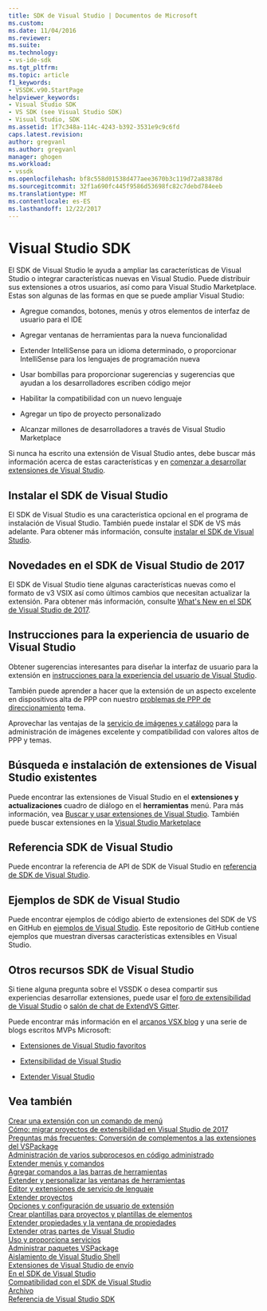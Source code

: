 ```yaml
---
title: SDK de Visual Studio | Documentos de Microsoft
ms.custom: 
ms.date: 11/04/2016
ms.reviewer: 
ms.suite: 
ms.technology:
- vs-ide-sdk
ms.tgt_pltfrm: 
ms.topic: article
f1_keywords:
- VSSDK.v90.StartPage
helpviewer_keywords:
- Visual Studio SDK
- VS SDK (see Visual Studio SDK)
- Visual Studio, SDK
ms.assetid: 1f7c348a-114c-4243-b392-3531e9c9c6fd
caps.latest.revision: 
author: gregvanl
ms.author: gregvanl
manager: ghogen
ms.workload:
- vssdk
ms.openlocfilehash: bf8c558d01538d477aee3670b3c119d72a83878d
ms.sourcegitcommit: 32f1a690fc445f9586d53698fc82c7debd784eeb
ms.translationtype: MT
ms.contentlocale: es-ES
ms.lasthandoff: 12/22/2017
---
```

# <a name="visual-studio-sdk"></a>Visual Studio SDK
El SDK de Visual Studio le ayuda a ampliar las características de Visual Studio o integrar características nuevas en Visual Studio. Puede distribuir sus extensiones a otros usuarios, así como para Visual Studio Marketplace. Estas son algunas de las formas en que se puede ampliar Visual Studio:  
  
-   Agregue comandos, botones, menús y otros elementos de interfaz de usuario para el IDE  
  
-   Agregar ventanas de herramientas para la nueva funcionalidad  
  
-   Extender IntelliSense para un idioma determinado, o proporcionar IntelliSense para los lenguajes de programación nueva  
  
-   Usar bombillas para proporcionar sugerencias y sugerencias que ayudan a los desarrolladores escriben código mejor  
  
-   Habilitar la compatibilidad con un nuevo lenguaje  
  
-   Agregar un tipo de proyecto personalizado  
  
-   Alcanzar millones de desarrolladores a través de Visual Studio Marketplace  
  
 Si nunca ha escrito una extensión de Visual Studio antes, debe buscar más información acerca de estas características y en [comenzar a desarrollar extensiones de Visual Studio](../extensibility/starting-to-develop-visual-studio-extensions.md).  
  
## <a name="installing-the-visual-studio-sdk"></a>Instalar el SDK de Visual Studio  
 El SDK de Visual Studio es una característica opcional en el programa de instalación de Visual Studio. También puede instalar el SDK de VS más adelante. Para obtener más información, consulte [instalar el SDK de Visual Studio](../extensibility/installing-the-visual-studio-sdk.md).  
  
## <a name="whats-new-in-the-visual-studio-2017-sdk"></a>Novedades en el SDK de Visual Studio de 2017  
 El SDK de Visual Studio tiene algunas características nuevas como el formato de v3 VSIX así como últimos cambios que necesitan actualizar la extensión. Para obtener más información, consulte [What's New en el SDK de Visual Studio de 2017](../extensibility/what-s-new-in-the-visual-studio-2017-sdk.md).  
  
## <a name="visual-studio-user-experience-guidelines"></a>Instrucciones para la experiencia de usuario de Visual Studio  
 Obtener sugerencias interesantes para diseñar la interfaz de usuario para la extensión en [instrucciones para la experiencia del usuario de Visual Studio](../extensibility/ux-guidelines/visual-studio-user-experience-guidelines.md).  
  
 También puede aprender a hacer que la extensión de un aspecto excelente en dispositivos alta de PPP con nuestro [problemas de PPP de direccionamiento](../extensibility/addressing-dpi-issues2.md) tema.  
  
 Aprovechar las ventajas de la [servicio de imágenes y catálogo](../extensibility/image-service-and-catalog.md) para la administración de imágenes excelente y compatibilidad con valores altos de PPP y temas.  
  
## <a name="finding-and-installing-existing-visual-studio-extensions"></a>Búsqueda e instalación de extensiones de Visual Studio existentes  
 Puede encontrar las extensiones de Visual Studio en el **extensiones y actualizaciones** cuadro de diálogo en el **herramientas** menú. Para más información, vea [Buscar y usar extensiones de Visual Studio](../ide/finding-and-using-visual-studio-extensions.md). También puede buscar extensiones en la [Visual Studio Marketplace](https://marketplace.visualstudio.com/)  
  
## <a name="visual-studio-sdk-reference"></a>Referencia SDK de Visual Studio  
 Puede encontrar la referencia de API de SDK de Visual Studio en [referencia de SDK de Visual Studio](../extensibility/visual-studio-sdk-reference.md).  
  
## <a name="visual-studio-sdk-samples"></a>Ejemplos de SDK de Visual Studio  
 Puede encontrar ejemplos de código abierto de extensiones del SDK de VS en GitHub en [ejemplos de Visual Studio](https://aka.ms/vs2015sdksamples). Este repositorio de GitHub contiene ejemplos que muestran diversas características extensibles en Visual Studio.  
  
## <a name="other-visual-studio-sdk-resources"></a>Otros recursos SDK de Visual Studio  
 Si tiene alguna pregunta sobre el VSSDK o desea compartir sus experiencias desarrollar extensiones, puede usar el [foro de extensibilidad de Visual Studio](https://social.msdn.microsoft.com/Forums/vstudio/home?forum=vsx) o [salón de chat de ExtendVS Gitter](https://gitter.im/Microsoft/extendvs).  
  
 Puede encontrar más información en el [arcanos VSX blog](http://blogs.msdn.com/b/vsx/) y una serie de blogs escritos MVPs Microsoft:  
  
-   [Extensiones de Visual Studio favoritos](http://geekswithblogs.net/sdorman/archive/2014/10/05/favorite-visual-studio-extensions.aspx)  
  
-   [Extensibilidad de Visual Studio](http://www.visualstudioextensibility.com/overview/vs/)  
  
-   [Extender Visual Studio](http://blog.slaks.net/2013-10-18/extending-visual-studio-part-1-getting-started/)  
  
## <a name="see-also"></a>Vea también  
 [Crear una extensión con un comando de menú](../extensibility/creating-an-extension-with-a-menu-command.md)   
 [Cómo: migrar proyectos de extensibilidad en Visual Studio de 2017](../extensibility/how-to-migrate-extensibility-projects-to-visual-studio-2017.md)   
 [Preguntas más frecuentes: Conversión de complementos a las extensiones del VSPackage](../extensibility/faq-converting-add-ins-to-vspackage-extensions.md)   
 [Administración de varios subprocesos en código administrado](../extensibility/managing-multiple-threads-in-managed-code.md)   
 [Extender menús y comandos](../extensibility/extending-menus-and-commands.md)   
 [Agregar comandos a las barras de herramientas](../extensibility/adding-commands-to-toolbars.md)   
 [Extender y personalizar las ventanas de herramientas](../extensibility/extending-and-customizing-tool-windows.md)   
 [Editor y extensiones de servicio de lenguaje](../extensibility/editor-and-language-service-extensions.md)   
 [Extender proyectos](../extensibility/extending-projects.md)   
 [Opciones y configuración de usuario de extensión](../extensibility/extending-user-settings-and-options.md)   
 [Crear plantillas para proyectos y plantillas de elementos](../extensibility/creating-custom-project-and-item-templates.md)   
 [Extender propiedades y la ventana de propiedades](../extensibility/extending-properties-and-the-property-window.md)   
 [Extender otras partes de Visual Studio](../extensibility/extending-other-parts-of-visual-studio.md)   
 [Uso y proporciona servicios](../extensibility/using-and-providing-services.md)   
 [Administrar paquetes VSPackage](../extensibility/managing-vspackages.md)   
 [Aislamiento de Visual Studio Shell](../extensibility/visual-studio-isolated-shell.md)   
 [Extensiones de Visual Studio de envío](../extensibility/shipping-visual-studio-extensions.md)   
 [En el SDK de Visual Studio](../extensibility/internals/inside-the-visual-studio-sdk.md)   
 [Compatibilidad con el SDK de Visual Studio](../extensibility/support-for-the-visual-studio-sdk.md)   
 [Archivo](../extensibility/archive.md)   
 [Referencia de Visual Studio SDK](../extensibility/visual-studio-sdk-reference.md)
